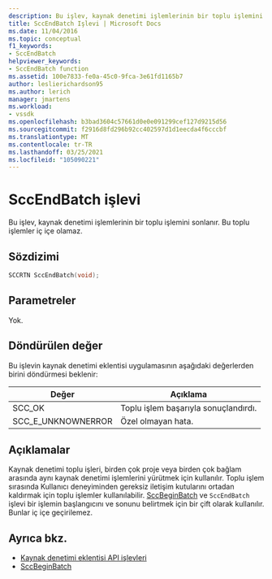 ```yaml
---
description: Bu işlev, kaynak denetimi işlemlerinin bir toplu işlemini sonlanır.
title: SccEndBatch Işlevi | Microsoft Docs
ms.date: 11/04/2016
ms.topic: conceptual
f1_keywords:
- SccEndBatch
helpviewer_keywords:
- SccEndBatch function
ms.assetid: 100e7833-fe0a-45c0-9fca-3e61fd1165b7
author: leslierichardson95
ms.author: lerich
manager: jmartens
ms.workload:
- vssdk
ms.openlocfilehash: b3bad3604c57661d0e0e091299cef127d9215d56
ms.sourcegitcommit: f2916d8fd296b92cc402597d1d1eecda4f6cccbf
ms.translationtype: MT
ms.contentlocale: tr-TR
ms.lasthandoff: 03/25/2021
ms.locfileid: "105090221"
---
```

# <a name="sccendbatch-function"></a>SccEndBatch işlevi
Bu işlev, kaynak denetimi işlemlerinin bir toplu işlemini sonlanır. Bu toplu işlemler iç içe olamaz.

## <a name="syntax"></a>Sözdizimi

```cpp
SCCRTN SccEndBatch(void);
```

## <a name="parameters"></a>Parametreler
 Yok.

## <a name="return-value"></a>Döndürülen değer
 Bu işlevin kaynak denetimi eklentisi uygulamasının aşağıdaki değerlerden birini döndürmesi beklenir:

|Değer|Açıklama|
|-----------|-----------------|
|SCC_OK|Toplu işlem başarıyla sonuçlandırdı.|
|SCC_E_UNKNOWNERROR|Özel olmayan hata.|

## <a name="remarks"></a>Açıklamalar
 Kaynak denetimi toplu işleri, birden çok proje veya birden çok bağlam arasında aynı kaynak denetimi işlemlerini yürütmek için kullanılır. Toplu işlem sırasında Kullanıcı deneyiminden gereksiz iletişim kutularını ortadan kaldırmak için toplu işlemler kullanılabilir. [SccBeginBatch](../extensibility/sccbeginbatch-function.md) ve `SccEndBatch` işlevi bir işlemin başlangıcını ve sonunu belirtmek için bir çift olarak kullanılır. Bunlar iç içe geçirilemez.

## <a name="see-also"></a>Ayrıca bkz.
- [Kaynak denetimi eklentisi API işlevleri](../extensibility/source-control-plug-in-api-functions.md)
- [SccBeginBatch](../extensibility/sccbeginbatch-function.md)
